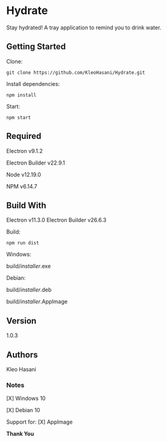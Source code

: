 # Hydrate

Stay hydrated! A tray application to remind you to drink water.

## Getting Started

Clone:

```
git clone https://github.com/KleoHasani/Hydrate.git
```

Install dependencies:

```
npm install
```

Start:

```
npm start
```

## Required

Electron v9.1.2

Electron Builder v22.9.1

Node v12.19.0

NPM v6.14.7

## Build With

Electron v11.3.0
Electron Builder v26.6.3

Build:

```
npm run dist
```

Windows:

build/_installer_.exe

Debian:

build/_installer_.deb

build/_installer_.AppImage

## Version

1.0.3

## Authors

Kleo Hasani

### Notes

[X] Windows 10

[X] Debian 10

Support for:
[X] AppImage

**Thank You**
